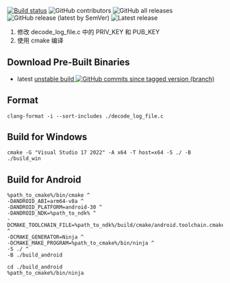[![Build status](https://github.com/RProp/decode_mars_log_file/actions/workflows/build.yml/badge.svg)](https://github.com/RProp/decode_mars_log_file/actions/workflows/build.yml)
![GitHub contributors](https://img.shields.io/github/contributors/RProp/decode_mars_log_file)
![GitHub all releases](https://img.shields.io/github/downloads/RProp/decode_mars_log_file/total)
![GitHub release (latest by SemVer)](https://img.shields.io/github/downloads/RProp/decode_mars_log_file/latest/total)
![Latest release](https://img.shields.io/github/release/RProp/decode_mars_log_file.svg)

1. 修改 decode_log_file.c 中的 PRIV_KEY 和 PUB_KEY
2. 使用 cmake 编译

## Download Pre-Built Binaries
- latest [unstable build ![GitHub commits since tagged version (branch)](https://img.shields.io/github/commits-since/RProp/decode_mars_log_file/latest/main)](https://nightly.link/RProp/decode_mars_log_file/workflows/build/main)


## Format
```
clang-format -i --sort-includes ./decode_log_file.c
```

## Build for Windows
```
cmake -G "Visual Studio 17 2022" -A x64 -T host=x64 -S ./ -B ./build_win
```

## Build for Android
```
%path_to_cmake%/bin/cmake ^
-DANDROID_ABI=arm64-v8a ^
-DANDROID_PLATFORM=android-30 ^
-DANDROID_NDK=%path_to_ndk% ^
-DCMAKE_TOOLCHAIN_FILE=%path_to_ndk%/build/cmake/android.toolchain.cmake ^
-DCMAKE_GENERATOR=Ninja ^
-DCMAKE_MAKE_PROGRAM=%path_to_cmake%/bin/ninja ^
-S ./ ^
-B ./build_android
```
```
cd ./build_android
%path_to_cmake%/bin/ninja
```

